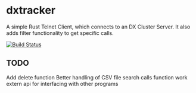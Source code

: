 # dxtracker

A simple Rust Telnet Client, which connects to an DX Cluster Server. It also adds filter functionality to get specific calls.

[![Build Status](https://travis-ci.org/DD5HT/dxtracker.svg?branch=master)](https://travis-ci.org/DD5HT/dxtracker)

## TODO

Add delete function
Better handling of CSV file
search calls function
work extern api for interfacing with other programs
